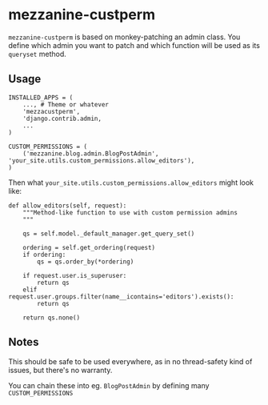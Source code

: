 mezzanine-custperm
==================

``mezzanine-custperm`` is based on monkey-patching an admin class. You define which
admin you want to patch and which function will be used as its ``queryset`` method.

Usage
-----

    INSTALLED_APPS = (
        ..., # Theme or whatever
        'mezzacustperm',
        'django.contrib.admin,
        ...
    )

    CUSTOM_PERMISSIONS = (
        ('mezzanine.blog.admin.BlogPostAdmin', 'your_site.utils.custom_permissions.allow_editors'),
    )

Then what `your_site.utils.custom_permissions.allow_editors` might look like:

    def allow_editors(self, request):
        """Method-like function to use with custom permission admins
        """

        qs = self.model._default_manager.get_query_set()

        ordering = self.get_ordering(request)
        if ordering:
            qs = qs.order_by(*ordering)

        if request.user.is_superuser:
            return qs
        elif request.user.groups.filter(name__icontains='editors').exists():
            return qs

        return qs.none()

Notes
-----

This should be safe to be used everywhere, as in no thread-safety kind of issues, but there's no warranty.

You can chain these into eg. `BlogPostAdmin` by defining many `CUSTOM_PERMISSIONS`
